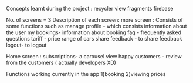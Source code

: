 Concepts learnt during the project :
recycler view
fragments
firebase



No. of screens = 3
Description of each screen:
more screen : Consists of some functions such as 
manage profile - which consists information about the user
my bookings- information about booking
faq - frequently asked questions
tariff - price range of cars 
share feedback - to share feedback
logout- to logout

Home screen : 
subscriptions- a carousel view 
happy customers - review from the customers ( actually developers XD)






Functions working currently in the app
1)booking
2)viewing prices
